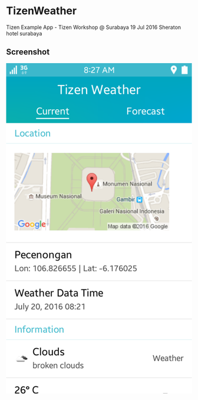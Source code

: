 # TizenWeather
Tizen Example App - Tizen Workshop @ Surabaya
19 Jul 2016 Sheraton hotel surabaya

## Screenshot
![Screenshot](/screenshot.png?raw=true)
